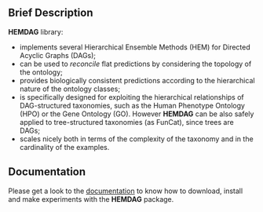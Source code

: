 
## Brief Description
**HEMDAG** library:

- implements several Hierarchical Ensemble Methods (HEM) for Directed Acyclic Graphs (DAGs);
- can be used to *reconcile* flat predictions by considering the topology of the ontology;
- provides biologically consistent predictions according to the hierarchical nature of the ontology classes;
- is specifically designed for exploiting the hierarchical relationships of DAG-structured taxonomies, such as the Human Phenotype Ontology (HPO) or the Gene Ontology (GO). However **HEMDAG** can be also safely applied to tree-structured taxonomies (as FunCat), since trees are DAGs;
- scales nicely both in terms of the complexity of the taxonomy and in the cardinality of the examples.

## Documentation
Please get a look to the [documentation](http://hemdag-tutorials.readthedocs.io "HEMDAG’s documentation") to know how to download, install and make experiments with the **HEMDAG** package. 
